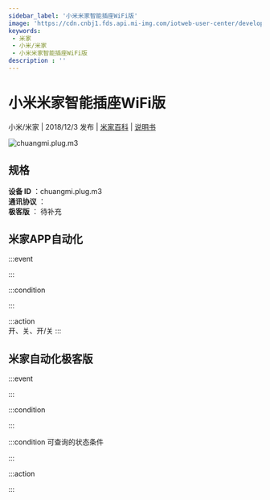 ```yaml
---
sidebar_label: '小米米家智能插座WiFi版'
image: 'https://cdn.cnbj1.fds.api.mi-img.com/iotweb-user-center/developer_1679069105761kJx36Wlp.png?GalaxyAccessKeyId=AKVGLQWBOVIRQ3XLEW&Expires=9223372036854775807&Signature=9wq5serY9uyGIdXu9UNIfFgYVF0='
keywords: 
 - 米家
 - 小米/米家
 - 小米米家智能插座WiFi版
description : ''
---
```

# 小米米家智能插座WiFi版

小米/米家 | 2018/12/3 发布 | [米家百科](https://home.mi.com/webapp/content/baike/product/index.html?model=chuangmi.plug.m3) | [说明书](https://home.mi.com/views/introduction.html?model=chuangmi.plug.m3&region=cn)

![chuangmi.plug.m3](https://cdn.cnbj1.fds.api.mi-img.com/iotweb-user-center/developer_1679069105761kJx36Wlp.png?GalaxyAccessKeyId=AKVGLQWBOVIRQ3XLEW&Expires=9223372036854775807&Signature=9wq5serY9uyGIdXu9UNIfFgYVF0=)

## 规格  
> 
**设备 ID** ：chuangmi.plug.m3  
**通讯协议** ：  
**极客版**  ： 待补充 


## 米家APP自动化  

:::event  

:::

:::condition  

:::

:::action   
开、关、开/关
:::

## 米家自动化极客版  

:::event  

:::

:::condition  

:::

:::condition 可查询的状态条件  

:::

:::action  

:::

        
